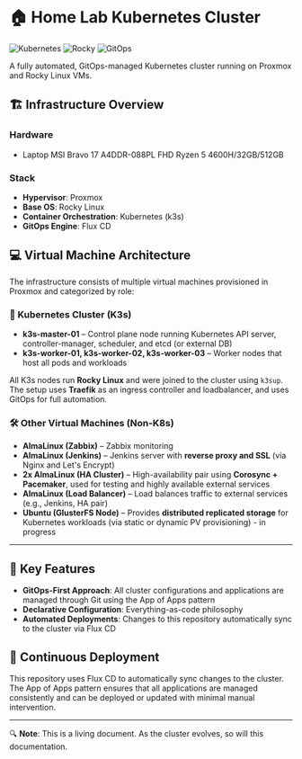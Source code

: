 # 🏠 Home Lab Kubernetes Cluster

![Kubernetes](https://img.shields.io/badge/kubernetes-%23326ce5.svg?style=for-the-badge&logo=kubernetes&logoColor=white)
![Rocky](https://img.shields.io/badge/-Rocky%20Linux%209-%2310B981?style=for-the-badge&logo=rockylinux&logoColor=white)
![GitOps](https://img.shields.io/badge/GitOps-yellow.svg?style=for-the-badge)

A fully automated, GitOps-managed Kubernetes cluster running on Proxmox and Rocky Linux VMs.

## 🏗️ Infrastructure Overview

### Hardware
- Laptop MSI Bravo 17 A4DDR-088PL FHD Ryzen 5 4600H/32GB/512GB

###  Stack
- **Hypervisor**: Proxmox
- **Base OS**: Rocky Linux
- **Container Orchestration**: Kubernetes (k3s)
- **GitOps Engine**: Flux CD

## 💻 Virtual Machine Architecture

The infrastructure consists of multiple virtual machines provisioned in Proxmox and categorized by role:

### 🧩 Kubernetes Cluster (K3s)
- **k3s-master-01** – Control plane node running Kubernetes API server, controller-manager, scheduler, and etcd (or external DB)
- **k3s-worker-01, k3s-worker-02, k3s-worker-03** – Worker nodes that host all pods and workloads

All K3s nodes run **Rocky Linux** and were joined to the cluster using `k3sup`. The setup uses **Traefik** as an ingress controller and loadbalancer, and uses GitOps for full automation.

### 🛠️ Other Virtual Machines (Non-K8s)
- **AlmaLinux (Zabbix)** – Zabbix monitoring 
- **AlmaLinux (Jenkins)** – Jenkins server with **reverse proxy and SSL** (via Nginx and Let's Encrypt)
- **2x AlmaLinux (HA Cluster)** – High-availability pair using **Corosync + Pacemaker**, used for testing and highly available external services
- **AlmaLinux (Load Balancer)** – Load balances traffic to external services (e.g., Jenkins, HA pair)
- **Ubuntu (GlusterFS Node)** – Provides **distributed replicated storage** for Kubernetes workloads (via static or dynamic PV provisioning) - in progress

---
## 🌟 Key Features

- **GitOps-First Approach**: All cluster configurations and applications are managed through Git using the App of Apps pattern
- **Declarative Configuration**: Everything-as-code philosophy
- **Automated Deployments**: Changes to this repository automatically sync to the cluster via Flux CD


## 🔄 Continuous Deployment

This repository uses Flux CD to automatically sync changes to the cluster. The App of Apps pattern ensures that all applications are managed consistently and can be deployed or updated with minimal manual intervention.


---

🔍 **Note**: This is a living document. As the cluster evolves, so will this documentation.
